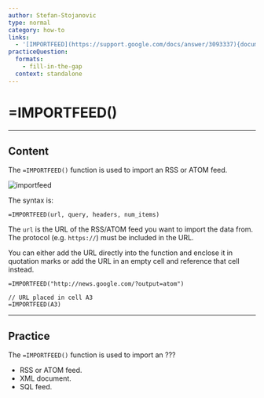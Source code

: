 ```yaml
---
author: Stefan-Stojanovic
type: normal
category: how-to
links:
  - '[IMPORTFEED](https://support.google.com/docs/answer/3093337){documentation}'
practiceQuestion:
  formats:
    - fill-in-the-gap
  context: standalone
---
```


# =IMPORTFEED()


---

## Content

The `=IMPORTFEED()` function is used to import an RSS or ATOM feed.

![importfeed](https://img.enkipro.com/c48fee70f924f32110df2d85436e290f.gif)

The syntax is:

```plain-text
=IMPORTFEED(url, query, headers, num_items)
```

The `url` is the URL of the RSS/ATOM feed you want to import the data from. The protocol (e.g. `https://`) must be included in the URL.

You can either add the URL directly into the function and enclose it in quotation marks or add the URL in an empty cell and reference that cell instead.

```plain-text
=IMPORTFEED("http://news.google.com/?output=atom")

// URL placed in cell A3
=IMPORTFEED(A3)
```


---

## Practice

The `=IMPORTFEED()` function is used to import an ???

- RSS or ATOM feed.
- XML document.
- SQL feed.
